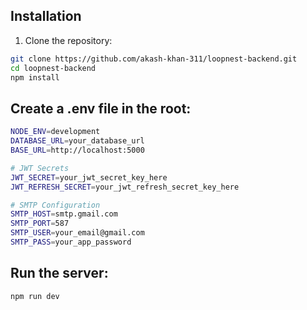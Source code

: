 ## Installation

1. Clone the repository:

```bash
git clone https://github.com/akash-khan-311/loopnest-backend.git
cd loopnest-backend
npm install
```

## Create a .env file in the root:

```bash
NODE_ENV=development
DATABASE_URL=your_database_url
BASE_URL=http://localhost:5000

# JWT Secrets
JWT_SECRET=your_jwt_secret_key_here
JWT_REFRESH_SECRET=your_jwt_refresh_secret_key_here

# SMTP Configuration
SMTP_HOST=smtp.gmail.com
SMTP_PORT=587
SMTP_USER=your_email@gmail.com
SMTP_PASS=your_app_password
```

## Run the server:

```bash
npm run dev
```
